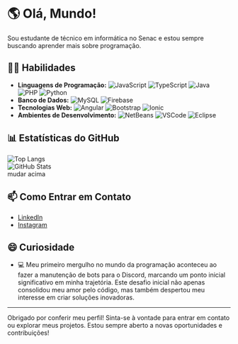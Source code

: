 # 🌎 Olá, Mundo!

Sou estudante de técnico em informática no Senac e estou sempre buscando aprender mais sobre programação.
## 👨‍💻 Habilidades

- **Linguagens de Programação:** ![JavaScript](https://img.shields.io/badge/javascript-%23323330.svg?style=for-the-badge&logo=javascript&logoColor=%23F7DF1E) ![TypeScript](https://img.shields.io/badge/typescript-%23007ACC.svg?style=for-the-badge&logo=typescript&logoColor=white) ![Java](https://img.shields.io/badge/java-%23007396.svg?style=for-the-badge&logo=java&logoColor=white) ![PHP](https://img.shields.io/badge/php-%23777BB4.svg?style=for-the-badge&logo=php&logoColor=white) ![Python](https://img.shields.io/badge/python-3670A0?style=for-the-badge&logo=python&logoColor=ffdd54)
- **Banco de Dados:** ![MySQL](https://img.shields.io/badge/mysql-%2300f.svg?style=for-the-badge&logo=mysql&logoColor=white) ![Firebase](https://img.shields.io/badge/firebase-%23039BE5.svg?style=for-the-badge&logo=firebase)
- **Tecnologias Web:** ![Angular](https://img.shields.io/badge/angular-%23DD0031.svg?style=for-the-badge&logo=angular&logoColor=white) ![Bootstrap](https://img.shields.io/badge/bootstrap-%238511FA.svg?style=for-the-badge&logo=bootstrap&logoColor=white) ![Ionic](https://img.shields.io/badge/Ionic-%233880FF.svg?style=for-the-badge&logo=Ionic&logoColor=white) 
- **Ambientes de Desenvolvimento:** ![NetBeans](https://img.shields.io/badge/NetBeans-1B6AC6.svg?style=for-the-badge&logo=apache-netbeans-ide&logoColor=white) ![VSCode](https://img.shields.io/badge/Visual%20Studio%20Code-0078d7.svg?style=for-the-badge&logo=visual-studio-code&logoColor=white) ![Eclipse](https://img.shields.io/badge/Eclipse-FE7A16.svg?style=for-the-badge&logo=Eclipse&logoColor=white)

## 📊 Estatísticas do GitHub

<div>
  <a>
    <img align="center" src="https://github-readme-stats.vercel.app/api/top-langs/?username=serya012&layout=compact&langs_count=10&hide=html,css" alt="Top Langs" />
  </a>
  <br>
  <a>
    <img align="center" src="https://github-readme-stats.vercel.app/api?username=serya012&show_icons=true&theme=cobalt" alt="GitHub Stats" />
  </a>
</div>
mudar acima

## 📫 Como Entrar em Contato

- [LinkedIn](https://www.linkedin.com/in/tarcisio-ayres012/)
- [Instagram](https://www.instagram.com/serya.012/)

## 😄 Curiosidade

- 💻 Meu primeiro mergulho no mundo da programação aconteceu ao fazer a manutenção de bots para o Discord, marcando um ponto inicial significativo em minha trajetória. Este desafio inicial não apenas consolidou meu amor pelo código, mas também despertou meu interesse em criar soluções inovadoras.

---

Obrigado por conferir meu perfil! Sinta-se à vontade para entrar em contato ou explorar meus projetos. Estou sempre aberto a novas oportunidades e contribuições!
